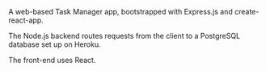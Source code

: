A web-based Task Manager app, bootstrapped with Express.js and create-react-app.

The Node.js backend routes requests from the client to a PostgreSQL database set up on Heroku. 

The front-end uses React.